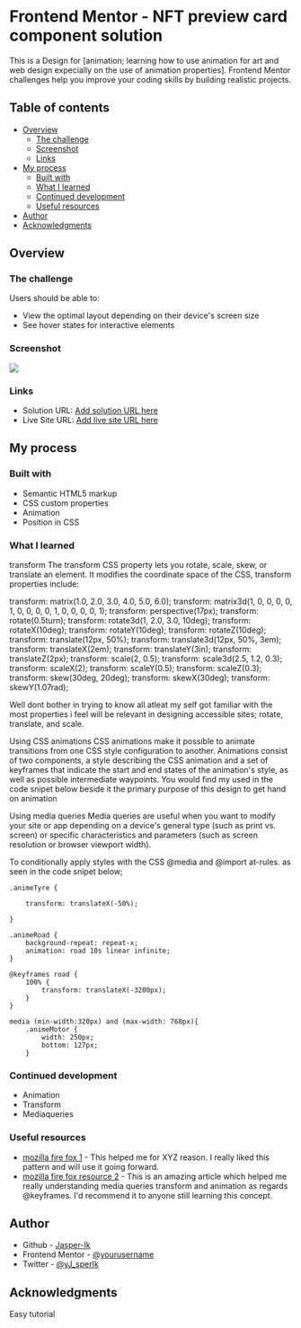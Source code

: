 # Frontend Mentor - NFT preview card component solution

This is a Design for [animation; learning how to use animation for art and web design expecially on the use of animation properties]. Frontend Mentor challenges help you improve your coding skills by building realistic projects. 

## Table of contents

- [Overview](#overview)
  - [The challenge](#the-challenge)
  - [Screenshot](#screenshot)
  - [Links](#links)
- [My process](#my-process)
  - [Built with](#built-with)
  - [What I learned](#what-i-learned)
  - [Continued development](#continued-development)
  - [Useful resources](#useful-resources)
- [Author](#author)
- [Acknowledgments](#acknowledgments)


## Overview

### The challenge

Users should be able to:

- View the optimal layout depending on their device's screen size
- See hover states for interactive elements

### Screenshot

![](./screenshot.jpg)


### Links

- Solution URL: [Add solution URL here]()
- Live Site URL: [Add live site URL here](https://jasper-ik.github.io/alphaAnime/carAnime.html)

## My process

### Built with

- Semantic HTML5 markup
- CSS custom properties
- Animation
- Position in CSS


### What I learned

transform
The transform CSS property lets you rotate, scale, skew, or translate an element. It modifies the coordinate space of the CSS, transform properties include:

transform: matrix(1.0, 2.0, 3.0, 4.0, 5.0, 6.0);
transform: matrix3d(1, 0, 0, 0, 0, 1, 0, 0, 0, 0, 1, 0, 0, 0, 0, 1);
transform: perspective(17px);
transform: rotate(0.5turn);
transform: rotate3d(1, 2.0, 3.0, 10deg);
transform: rotateX(10deg);
transform: rotateY(10deg);
transform: rotateZ(10deg);
transform: translate(12px, 50%);
transform: translate3d(12px, 50%, 3em);
transform: translateX(2em);
transform: translateY(3in);
transform: translateZ(2px);
transform: scale(2, 0.5);
transform: scale3d(2.5, 1.2, 0.3);
transform: scaleX(2);
transform: scaleY(0.5);
transform: scaleZ(0.3);
transform: skew(30deg, 20deg);
transform: skewX(30deg);
transform: skewY(1.07rad);

Well dont bother in trying to know all atleat my self got familiar with the most properties i feel will be relevant in designing accessible sites; rotate, translate, and scale.

Using CSS animations
CSS animations make it possible to animate transitions from one CSS style configuration to another. Animations consist of two components, a style describing the CSS animation and a set of keyframes that indicate the start and end states of the animation's style, as well as possible intermediate waypoints.
You would find my used in the code snipet below beside it the primary purpose of this design to get hand on animation 

Using media queries
Media queries are useful when you want to modify your site or app depending on a device's general type (such as print vs. screen) or specific characteristics and parameters (such as screen resolution or browser viewport width).

To conditionally apply styles with the CSS @media and @import at-rules.
as seen in the code snipet below;


```
.animeTyre {
  
    transform: translateX(-50%);
    
}
```
```
.animeRoad {
    background-repeat: repeat-x;
    animation: road 10s linear infinite;
}
```
```
@keyframes road {
    100% {
        transform: translateX(-3200px);
    }
}
```
```
media (min-width:320px) and (max-width: 768px){
    .animeMotor {
        width: 250px;
        bottom: 127px;
    }
```
    


### Continued development

- Animation 
- Transform 
- Mediaqueries


### Useful resources

- [mozilla fire fox 1](https://developer.mozilla.org/en-US/docs/Web/CSS/Media_Queries/Using_media_queries) - This helped me for XYZ reason. I really liked this pattern and will use it going forward.
- [mozilla fire fox resource 2](https://developer.mozilla.org/en-US/docs/Web/CSS/CSS_Animations/Using_CSS_animations) - This is an amazing article which helped me really understanding media queries transform and animation as regards @keyframes. I'd recommend it to anyone still learning this concept.



## Author

- Github - [Jasper-Ik](https://github.com/Jasper-Ik)
- Frontend Mentor - [@yourusername](https://www.frontendmentor.io/profile/Jasper-Ik)
- Twitter - [@yJ_sperIk](https://www.twitter.com/J_sperIk)



## Acknowledgments

Easy tutorial
